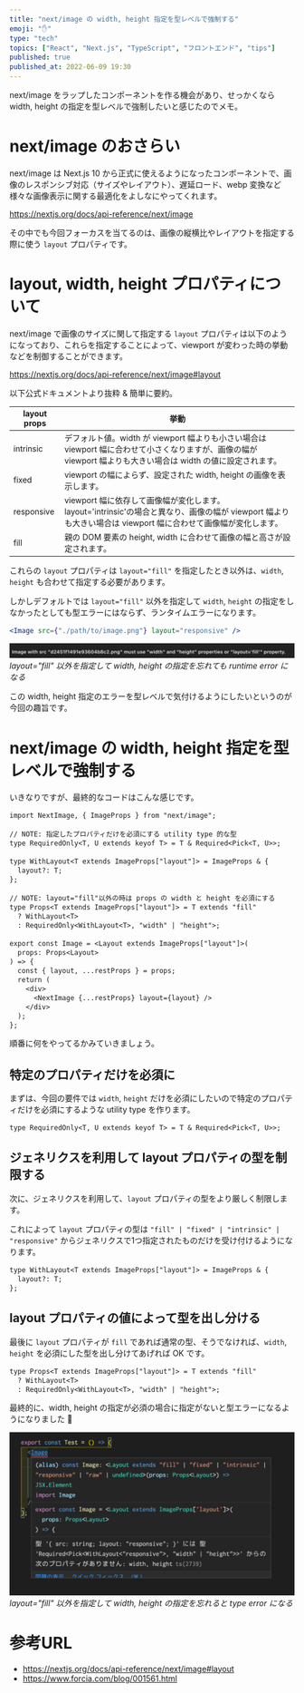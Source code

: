 ```yaml
---
title: "next/image の width, height 指定を型レベルで強制する"
emoji: "✋"
type: "tech"
topics: ["React", "Next.js", "TypeScript", "フロントエンド", "tips"]
published: true
published_at: 2022-06-09 19:30
---
```


next/image をラップしたコンポーネントを作る機会があり、せっかくなら width, height の指定を型レベルで強制したいと感じたのでメモ。

# next/image のおさらい

next/image は Next.js 10 から正式に使えるようになったコンポーネントで、画像のレスポンシブ対応（サイズやレイアウト）、遅延ロード、webp 変換など様々な画像表示に関する最適化をよしなにやってくれます。

https://nextjs.org/docs/api-reference/next/image

その中でも今回フォーカスを当てるのは、画像の縦横比やレイアウトを指定する際に使う `layout` プロパティです。

# layout, width, height プロパティについて

next/image で画像のサイズに関して指定する `layout` プロパティは以下のようになっており、これらを指定することによって、viewport が変わった時の挙動などを制御することができます。

https://nextjs.org/docs/api-reference/next/image#layout

以下公式ドキュメントより抜粋 & 簡単に要約。

| layout props | 挙動                                                                                                                                                            |
| ------------ | --------------------------------------------------------------------------------------------------------------------------------------------------------------- |
| intrinsic    | デフォルト値。width が viewport 幅よりも小さい場合は viewport 幅に合わせて小さくなりますが、画像の幅が viewport 幅よりも大きい場合は width の値に設定されます。 |
| fixed        | viewport の幅によらず、設定された width, height の画像を表示します。                                                                                            |
| responsive   | viewport 幅に依存して画像幅が変化します。layout='intrinsic'の場合と異なり、画像の幅が viewport 幅よりも大きい場合は viewport 幅に合わせて画像幅が変化します。   |
| fill         | 親の DOM 要素の height, width に合わせて画像の幅と高さが設定されます。                                                                                          |

これらの `layout` プロパティは `layout="fill"` を指定したとき以外は、`width`, `height` も合わせて指定する必要があります。

しかしデフォルトでは `layout="fill"` 以外を指定して `width`, `height` の指定をしなかったとしても型エラーにはならず、ランタイムエラーになります。

```jsx
<Image src={"./path/to/image.png"} layout="responsive" />
```

![layout="fill" 以外を指定して width, height の指定を忘れても runtime error になる](/images/next-image-type/next-image-runtime-error.png)
_layout="fill" 以外を指定して width, height の指定を忘れても runtime error になる_

この width, height 指定のエラーを型レベルで気付けるようにしたいというのが今回の趣旨です。

# next/image の width, height 指定を型レベルで強制する

いきなりですが、最終的なコードはこんな感じです。

```tsx
import NextImage, { ImageProps } from "next/image";

// NOTE: 指定したプロパティだけを必須にする utility type 的な型
type RequiredOnly<T, U extends keyof T> = T & Required<Pick<T, U>>;

type WithLayout<T extends ImageProps["layout"]> = ImageProps & {
  layout?: T;
};

// NOTE: layout="fill"以外の時は props の width と height を必須にする
type Props<T extends ImageProps["layout"]> = T extends "fill"
  ? WithLayout<T>
  : RequiredOnly<WithLayout<T>, "width" | "height">;

export const Image = <Layout extends ImageProps["layout"]>(
  props: Props<Layout>
) => {
  const { layout, ...restProps } = props;
  return (
    <div>
      <NextImage {...restProps} layout={layout} />
    </div>
  );
};
```

順番に何をやってるかみていきましょう。

## 特定のプロパティだけを必須に
まずは、今回の要件では `width`, `height` だけを必須にしたいので特定のプロパティだけを必須にするような utility type を作ります。

```tsx
type RequiredOnly<T, U extends keyof T> = T & Required<Pick<T, U>>;
```

## ジェネリクスを利用して layout プロパティの型を制限する
次に、ジェネリクスを利用して、`layout` プロパティの型をより厳しく制限します。

これによって `layout` プロパティの型は `"fill" | "fixed" | "intrinsic" | "responsive"` からジェネリクスで1つ指定されたものだけを受け付けるようになります。
```tsx
type WithLayout<T extends ImageProps["layout"]> = ImageProps & {
  layout?: T;
};
```

## layout プロパティの値によって型を出し分ける
最後に `layout` プロパティが `fill` であれば通常の型、そうでなければ、`width`, `height` を必須にした型を出し分けてあげれば OK です。
```tsx
type Props<T extends ImageProps["layout"]> = T extends "fill"
  ? WithLayout<T>
  : RequiredOnly<WithLayout<T>, "width" | "height">;
```

最終的に、width, height の指定が必須の場合に指定がないと型エラーになるようになりました 🎉

![layout="fill" 以外を指定して width, height の指定を忘れると type error になる](/images/next-image-type/next-image-type-error.png)
_layout="fill" 以外を指定して width, height の指定を忘れると type error になる_

# 参考URL
- https://nextjs.org/docs/api-reference/next/image#layout
- https://www.forcia.com/blog/001561.html